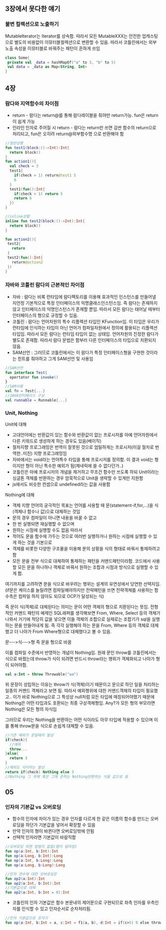 ## 3장에서 못다한 얘기

### 불변 컬렉션으로 노출하기
MutableIterator는 Iterator를 상속함. 따라서 모든 MutableXXX는 안전한 업캐스팅으로 별도의 비용없이 이뮤터블컬렉션으로 변환할 수 있음.
따라서 코틀린에서는 외부 노출 속성을 이뮤터블로 바꿔주는 패턴이 흔하게 쓰임
```kotlin
class Some{
 private val _data = hashMapOf("a" to 3, "b" to 5)
 val data = _data as Map<String, Int>
}
```

## 4장

### 람다와 지역함수의 차이점
* return - 람다는 return@를 통해 람다레이블을 줘야만 return가능. fun은 return이 쉽게 가능
* 인라인 인자로 주어질 시 return - 람다는 return만 쓰면 감싼 함수의 return으로 처리되고, fun은 오히려 return@외부함수명 으로 반환해야 함
```kotlin
//일반상황
fun test1(block:()->Int):Int{
  return block()
}
fun action1(){
  val check = 3
  test1{
    if(check > 1) return@test1 5
    6
  }
  test1(fun():Int{
    if(check > 1) return 5
    return 6
  })
}

//inline상황
inline fun test2(block:()->Int):Int{
  return block()
}

fun action2(){
 test2{
   return
 }
 test2(fun():Int{
   return@action2
 })
}
```

### 자바와 코틀린 람다의 근본적인 차이점
- 자바 : 람다는 비록 런타임에 람다팩토리를 이용해 효과적인 인스턴스를 만들어낼 지언정 기본적으로 특정 인터페이스의 익명클래스인스턴스임. 즉 람다는 존재하지 않고 인터페이스의 익명인스턴스가 존재할 뿐임. 따라서 모든 람다는 태어날 때부터 인터페이스의 형으로 규정할 수 있음.
- 코틀린 : 람다는 언어차원의 특수 리플렉션 타입인 KFunction임. 이 타입은 우리가 런타임에 인식하는 타입이 아닌 언어가 컴파일차원에서 정의에 활용되는 리플렉션 타입임. 따라서 모든 람다는 런타임 타입이 없는 상태임. 언어차원의 진정한 람다가 별도로 존재함. 따라서 람다 문법은 함부러 다른 인터페이스의 타입으로 치환되지 않음.
- SAM선언 : 그러므로 코틀린에서는 이 람다가 특정 인터페이스형을 구현한 것이라는 힌트를 줘야하고 그게 SAM선언 및 사용임
```kotlin
//SAM선언
fun interface Test{
  opertator fun invoke()
}
//SAM사용
val fn = Test{...}
//JAVA인터페이스 구상
val runnable = Runnable{...}
```
### Unit, Nothing
Unit에 대해
* 고대언어에는 반환값이 있는 함수와 반환값이 없는 프로시저를 아예 언어차원에서 다른 키워드로 생성하게 하는 경우도 있음(베이직)
* 절차지향 프로그래밍은 번역이 잘못된 것으로 엄밀하게는 프로시저(이걸 절차로 번역한..미친) 지향 프로그래밍임
* 자바에서는 void라는 언어특수 타입을 통해 프로시저를 정의함. 이 결과 void는 형이지만 형이 아닌 특수한 예외가 됨(제네릭에 쓸 수 없다던가..)
* 코틀린은 아예 프로시저의 개념을 제거하고 무조건 함수만 쓰도록 하되 Unit이라는 싱글톤 객체를 반환하는 경우 암묵적으로 Unit을 생략할 수 있게만 지원함
* js에서도 비슷한 컨셉으로 undefined라는 값을 사용함

Nothing에 대해
* 객체 지향 언어의 궁극적인 목표는 언어를 사용할 때 문(statement-if,for,...)을 식(객체나 함수나 값)으로 대체하는 것임
* 문의 경우 컴파일이 아니면 내용을 바꿀 수 없고
* 한 번 실행되면 재실행할 수 없으며
* 원하는 시점에 실행할 수도 없음
따라서
* 적어도 문을 함수에 가두는 것으로 여러번 실행하거나 원하는 시점에 실행할 수 있게 하는 것을 기본으로
* 객체를 비롯한 다양한 구조물을 이용해 문의 상황을 식의 형태로 바꿔서 통제하려고 함
* 모든 문을 전부 식으로 대체하여 통제하는 패턴을 커맨드패턴이라함. 코드에서 사용할 모든 문을 하나하나 객체로 바꿔서 원하는 조합과 시점과 방식으로 실행할 수 있게 함.

여기까지를 고려하면 문을 식으로 바꾸려는 행위는 설계의 유연성에서 당연한 선택지임.
(if문은 케이스를 늘릴려면 컴파일해야하지만 전략패턴을 쓰면 전략객체를 사용하는 함수측은 컴파일 하지 않아도 되므로 OCP가 달성되는 식)

즉 문이 식(객체)로 대체된다는 의미는 문이 어떤 객체의 형으로 치환된다는 뜻임. 전형적인 커맨드 패턴의 예제인 SQL래퍼를 생각해보면
From, Where, Select 등의 객체가 나와서 거기에 적당히 값을 넣으면 이들 객체의 조합으로 실제로는 조합기가 sql을 실행하는 문을 만들어내게 됨.
즉 각각 실행해야 하는 문을 From, Where 등의 객체로 대체했고 더 나아가 From Where형으로 대체했다고 볼 수 있음.

문--->식--->형  즉 문을 형으로 바꿈

이를 컴파일 수준에서 반영하는 개념이 Nothing임. 원래 문인 throw를 코틀린에서는 식으로 바꿨는데 throw가 식이 되려면 반드시 throw라는 행위가 객체화되고 나아가 형이 되어야함.

```kotlin
val a:Int = throw Throwable("aa")
```

위 문장이 성립하는 이유는 throw가 식(객체)이기 때문이고 문으로 하던 일을 처리하는 일종의 커맨드 객체라고 보면 됨. 따라서 예외행위에 대한 커맨드객체의 타입이 필요했고..
이가 바로 Nothing으로 그 특성상 null처럼 모든 타입에 매칭되어야했기 때문에 Nothing은 어떤 타입과도 호환되는 최종 구상객체형임. 
Any?가 모든 형의 부모라면 Nothing은 모든 형의 자식임

그러므로 우리는 Nothing을 반환하는 어떤 식이라도 아무 타입에 적용할 수 있으며 이를 통해 throw문을 식으로 손쉽게 대체할 수 있음.
```kotlin
//기존 예외가 문일때의 발상
if(check){
  //예외
  throw...
}else{
  return 3  
}
//예외도 식이라는 발상
return if(check) Nothing else 3
//Nothing 그 자체 혹은 그에 준하는 Nothing반환하는 식을 값으로 씀
```


## 05

### 인자의 기본값 vs 오버로딩
* 함수의 인자에 차이가 있는 경우 인자를 다르게 한 같은 이름의 함수를 만드는 오버로딩을 하던가 기본값을 넣어서 확장할 수 있음
* 만약 인자의 형이 바뀐다면 오버로딩밖에 안됨
* 선택적 인자라면 기본값이 바람직함
```kotlin
//오버로딩 외엔 방법이 없음(형이 달라짐)
fun op(a:Int, b:Int):Int
fun op(a:Long, b:Int):Long
fun op(a:Int, b:Long):Long
fun op(a:Long, b:Long):Long

//인자 갯수에 대한 오버로딩은 
fun op2(a:Int):Int
fun op2(a:Int, b:Int):Int
//기본값으로 대체
fun op2(a:Int, b:Int = 0):Int
```
* 코틀린의 인자 기본값은 함수 본문내의 제어문으로 구현되므로 좌측 인자를 우측인자를 인식할 수 있고 인자순서로 순차처리됨.
```kotlin
//인자 기본값으로 조지기
fun op(a:Int, b:Int = a, c:Int = f1(a, b), d:Int = if(c>5) 6 else throw Throwable("aa")):Int
```
~~~
